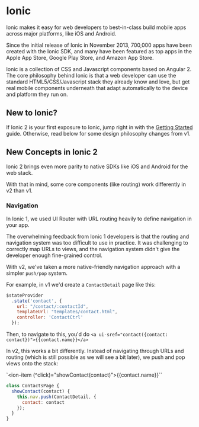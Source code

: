 # Ionic

Ionic makes it easy for web developers to best-in-class build mobile apps across major platforms, like iOS
and Android.

Since the initial release of Ionic in November 2013, 700,000 apps have been created with the Ionic SDK,
and many have been featured as top apps in the Apple App Store, Google Play Store, and Amazon App Store.

Ionic is a collection of CSS and Javascript components based on Angular 2. The core philosophy behind
Ionic is that a web developer can use the standard HTML5/CSS/Javascript stack they already know and love,
but get real mobile components underneath that adapt automatically to the device and platform they
run on.

## New to Ionic?

If Ionic 2 is your first exposure to Ionic, jump right in with the [Getting Started]() guide. Otherwise,
read below for some design philosophy changes from v1.

## New Concepts in Ionic 2

Ionic 2 brings even more parity to native SDKs like iOS and Android for the web stack.

With that in mind, some core components (like routing) work differently in v2 than v1.

### Navigation

In Ionic 1, we used UI Router with URL routing heavily to define navigation in your app.

The overwhelming feedback from Ionic 1 developers is that the routing and navigation
system was too difficult to use in practice. It was challenging to correctly map
URLs to views, and the navigation system didn't give the developer enough fine-grained control.

With v2, we've taken a more native-friendly navigation approach with a simpler `push/pop` system.

For example, in v1 we'd create a `ContactDetail` page like this:

```javascript
$stateProvider
  .state('contact', {
    url: "/contact/:contactId",
    templateUrl: "templates/contact.html",
    controller: 'ContactCtrl'
  });
```

Then, to navigate to this, you'd do `<a ui-sref="contact({contact: contact})">{{contact.name}}</a>`

In v2, this works a bit differently. Instead of navigating through URLs and routing (which is still
  possible as we will see a bit later), we push and pop views onto the stack:

`<ion-item (^click)="showContact(contact)">{{contact.name}}</ion-item>``

```javascript
class ContactsPage {
  showContact(contact) {
    this.nav.push(ContactDetail, {
      contact: contact
    });
  }
}
```
